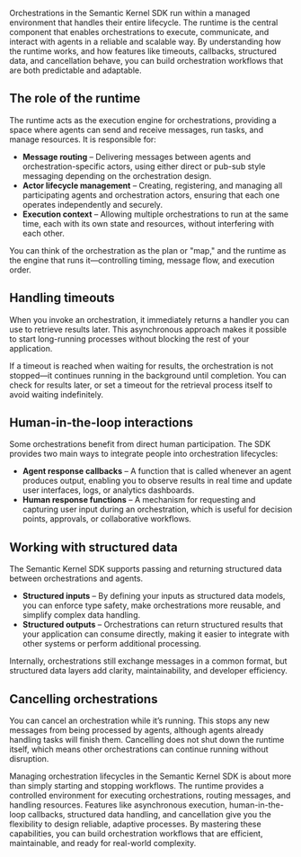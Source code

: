 Orchestrations in the Semantic Kernel SDK run within a managed environment that handles their entire lifecycle. The runtime is the central component that enables orchestrations to execute, communicate, and interact with agents in a reliable and scalable way. By understanding how the runtime works, and how features like timeouts, callbacks, structured data, and cancellation behave, you can build orchestration workflows that are both predictable and adaptable.

## The role of the runtime

The runtime acts as the execution engine for orchestrations, providing a space where agents can send and receive messages, run tasks, and manage resources. It is responsible for:

- **Message routing** – Delivering messages between agents and orchestration-specific actors, using either direct or pub-sub style messaging depending on the orchestration design.
- **Actor lifecycle management** – Creating, registering, and managing all participating agents and orchestration actors, ensuring that each one operates independently and securely.
- **Execution context** – Allowing multiple orchestrations to run at the same time, each with its own state and resources, without interfering with each other.

You can think of the orchestration as the plan or "map," and the runtime as the engine that runs it—controlling timing, message flow, and execution order.

## Handling timeouts

When you invoke an orchestration, it immediately returns a handler you can use to retrieve results later. This asynchronous approach makes it possible to start long-running processes without blocking the rest of your application.

If a timeout is reached when waiting for results, the orchestration is not stopped—it continues running in the background until completion. You can check for results later, or set a timeout for the retrieval process itself to avoid waiting indefinitely.

## Human-in-the-loop interactions

Some orchestrations benefit from direct human participation. The SDK provides two main ways to integrate people into orchestration lifecycles:

- **Agent response callbacks** – A function that is called whenever an agent produces output, enabling you to observe results in real time and update user interfaces, logs, or analytics dashboards.
- **Human response functions** – A mechanism for requesting and capturing user input during an orchestration, which is useful for decision points, approvals, or collaborative workflows.

## Working with structured data

The Semantic Kernel SDK supports passing and returning structured data between orchestrations and agents.

- **Structured inputs** – By defining your inputs as structured data models, you can enforce type safety, make orchestrations more reusable, and simplify complex data handling.
- **Structured outputs** – Orchestrations can return structured results that your application can consume directly, making it easier to integrate with other systems or perform additional processing.

Internally, orchestrations still exchange messages in a common format, but structured data layers add clarity, maintainability, and developer efficiency.

## Cancelling orchestrations

You can cancel an orchestration while it’s running. This stops any new messages from being processed by agents, although agents already handling tasks will finish them. Cancelling does not shut down the runtime itself, which means other orchestrations can continue running without disruption.

Managing orchestration lifecycles in the Semantic Kernel SDK is about more than simply starting and stopping workflows. The runtime provides a controlled environment for executing orchestrations, routing messages, and handling resources. Features like asynchronous execution, human-in-the-loop callbacks, structured data handling, and cancellation give you the flexibility to design reliable, adaptive processes. By mastering these capabilities, you can build orchestration workflows that are efficient, maintainable, and ready for real-world complexity.